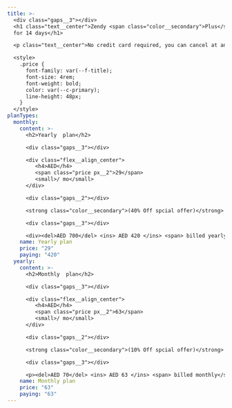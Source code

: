 ```yaml
---
title: >-
  <div class="gaps__3"></div>
  <h1 class="text__center">Zendy <span class="color__secondary">Plus</span> Free
  for 14 days</h1>

  <p class="text__center">No credit card required, you can cancel at any time. Sign in/Sign now for free.</p>

  <style>
    .price {
      font-family: var(--f-title);
      font-size: 4rem;
      font-weight: bold;
      color: var(--c-primary);
      line-height: 48px;
    }
  </style>
planTypes:
  monthly:
    content: >-
      <h2>Yearly  plan</h2>

      <div class="gaps__3"></div>

      <div class="flex__align_center">
         <h4>AED</h4>
         <span class="price px__2">29</span>
         <small>/ mo</small>
      </div>

      <div class="gaps__2"></div>

      <strong class="color__secondary">(40% Off spcial offer)</strong>

      <div class="gaps__3"></div>

      <div><del>AED 700</del> <ins> AED 420 </ins> <span> billed yearly</span></div>
    name: Yearly plan
    price: "29"
    paying: "420"
  yearly:
    content: >-
      <h2>Monthly  plan</h2>

      <div class="gaps__3"></div>

      <div class="flex__align_center">
         <h4>AED</h4>
         <span class="price px__2">63</span>
         <small>/ mo</small>
      </div>

      <div class="gaps__2"></div>

      <strong class="color__secondary">(10% Off spcial offer)</strong>

      <div class="gaps__3"></div>

      <p><del>AED 70</del> <ins> AED 63 </ins> <span> billed monthly</span></p>
    name: Monthly plan
    price: "63"
    paying: "63"
---
```

